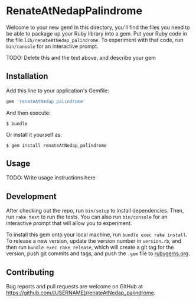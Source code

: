 # RenateAtNedapPalindrome

Welcome to your new gem! In this directory, you'll find the files you need to be able to package up your Ruby library into a gem. Put your Ruby code in the file `lib/renateAtNedap_palindrome`. To experiment with that code, run `bin/console` for an interactive prompt.

TODO: Delete this and the text above, and describe your gem

## Installation

Add this line to your application's Gemfile:

```ruby
gem 'renateAtNedap_palindrome'
```

And then execute:

    $ bundle

Or install it yourself as:

    $ gem install renateAtNedap_palindrome

## Usage

TODO: Write usage instructions here

## Development

After checking out the repo, run `bin/setup` to install dependencies. Then, run `rake test` to run the tests. You can also run `bin/console` for an interactive prompt that will allow you to experiment.

To install this gem onto your local machine, run `bundle exec rake install`. To release a new version, update the version number in `version.rb`, and then run `bundle exec rake release`, which will create a git tag for the version, push git commits and tags, and push the `.gem` file to [rubygems.org](https://rubygems.org).

## Contributing

Bug reports and pull requests are welcome on GitHub at https://github.com/[USERNAME]/renateAtNedap_palindrome.
